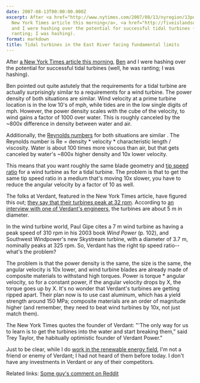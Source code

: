 ```yaml
---
date: 2007-08-13T00:00:00.000Z
excerpt: After <a href="http://www.nytimes.com/2007/08/13/nyregion/13power.html">a
  New York Times article this morning</a>, <a href="http://fiveislandsorchard.wordpress.com/">Ben</a>
  and I were hashing over the potential for successful tidal turbines (well, he was
  ranting; I was hashing).
format: markdown
title: Tidal turbines in the East River facing fundamental limits
---
```


After <a href="http://www.nytimes.com/2007/08/13/nyregion/13power.html">a New York Times article this morning</a>, <a href="http://fiveislandsorchard.wordpress.com/">Ben</a> and I were hashing over the potential for successful tidal turbines (well, he was ranting; I was hashing).

Ben pointed out quite astutely that the requirements for a tidal turbine are actually surprisingly similar to a requirements for a wind turbine. The power density of both situations are similar. Wind velocity at a prime turbine location is in the low 10's of mph, while tides are in the low single digits of mph. However, the power density scales with the cube of the velocity, to wind gains a factor of 1000 over water. This is roughly canceled by the ~800x difference in density between water and air.

Additionally, the <a href="http://en.wikipedia.org/wiki/Reynolds_number">Reynolds numbers</a> for both situations are similar . The Reynolds number is Re = density * velocity * characteristic length / viscosity. Water is about 100 times more viscous than air, but that gets canceled by water's ~800x higher density and 10x lower velocity.

This means that you want roughly the same blade geometry and <a href="http://www.daviddarling.info/encyclopedia/T/AE_tip_speed_ratio.html">tip speed ratio</a> for a wind turbine as for a tidal turbine. The problem is that to get the same tip speed ratio in a medium that's moving 10x slower, you have to reduce the angular velocity by a factor of 10 as well.

The folks at Verdant, featured in the New York Times article, have figured this out; <a href="http://www.verdantpower.com/2000/01/25/how-fast-turbine/">they say that their turbines peak at 32 rpm</a>. According to <a href="http://www.wnyc.org/news/articles/76686">an interview with one of Verdant's engineers</a>, the turbines are about 5 m in diameter.

In the wind turbine world, Paul Gipe cites a 7 m wind turbine as having a peak speed of 310 rpm in his 2003 book <em>Wind Power</em> (p. 102), and Southwest Windpower's new Skystream turbine, with a diameter of 3.7 m, nominally peaks at 325 rpm. So, Verdant has the right tip speed ratio-- what's the problem?

The problem is that the power density is the same, the size is the same, the angular velocity is 10x lower, and wind turbine blades are already made of composite materials to withstand high torques. Power is torque * angular velocity, so for a constant power, if the angular velocity drops by X, the torque goes up by X. It's no wonder that Verdant's turbines are getting ripped apart. Their plan now is to use cast aluminum, which has a yield strength around 150 MPa; composite materials are an order of magnitude higher (and remember, they need to beat wind turbines by 10x, not just match them).

The New York Times quotes the founder of Verdant: "'The only way for us to learn is to get the turbines into the water and start breaking them,” said Trey Taylor, the habitually optimistic founder of Verdant Power."

Just to be clear, while I do <a href="http://greenmountainengineering.com">work in the renewable energy field</a>, I'm not a friend or enemy of Verdant; I had not heard of them before today. I don't have any investments in Verdant or any of their competitors.

Related links:
<a href="http://reddit.com/info/2evoc/comments/c2evph">Some guy's comment on Reddit</a>
